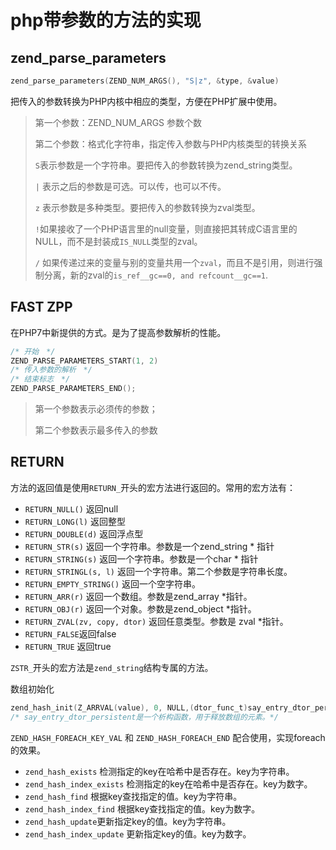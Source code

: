 # php带参数的方法的实现

## **zend_parse_parameters**

```c
zend_parse_parameters(ZEND_NUM_ARGS(), "S|z", &type, &value)
```

把传入的参数转换为PHP内核中相应的类型，方便在PHP扩展中使用。

> 第一个参数：ZEND_NUM_ARGS 参数个数
>
> 第二个参数：格式化字符串，指定传入参数与PHP内核类型的转换关系
>
> `S`表示参数是一个字符串。要把传入的参数转换为zend_string类型。
>
>  `|` 表示之后的参数是可选。可以传，也可以不传。
>
>  `z` 表示参数是多种类型。要把传入的参数转换为zval类型。
>
> `!`如果接收了一个PHP语言里的null变量，则直接把其转成C语言里的NULL，而不是封装成`IS_NULL`类型的zval。
>
> `/` 如果传递过来的变量与别的变量共用一个`zval`，而且不是引用，则进行强制分离，新的zval的`is_ref__gc==0, and refcount__gc==1`.

## FAST ZPP

在PHP7中新提供的方式。是为了提高参数解析的性能。

```c
/* 开始　*/
ZEND_PARSE_PARAMETERS_START(1, 2)
/* 传入参数的解析　*/
/* 结束标志　*/
ZEND_PARSE_PARAMETERS_END();
```

> 第一个参数表示必须传的参数；
>
> 第二个参数表示最多传入的参数

## RETURN 

方法的返回值是使用`RETURN_`开头的宏方法进行返回的。常用的宏方法有：

- `RETURN_NULL()`	返回null
- `RETURN_LONG(l)`	返回整型
- `RETURN_DOUBLE(d)` 返回浮点型
- `RETURN_STR(s)`	返回一个字符串。参数是一个zend_string * 指针
- `RETURN_STRING(s)`	返回一个字符串。参数是一个char * 指针
- `RETURN_STRINGL(s, l)` 返回一个字符串。第二个参数是字符串长度。
- `RETURN_EMPTY_STRING()`	返回一个空字符串。
- `RETURN_ARR(r)`	返回一个数组。参数是zend_array *指针。
- `RETURN_OBJ(r)` 返回一个对象。参数是zend_object *指针。
- `RETURN_ZVAL(zv, copy, dtor)` 返回任意类型。参数是 zval *指针。
- `RETURN_FALSE`返回false
- `RETURN_TRUE`	返回true



`ZSTR_`开头的宏方法是`zend_string`结构专属的方法。

数组初始化

```c
zend_hash_init(Z_ARRVAL(value), 0, NULL,(dtor_func_t)say_entry_dtor_persistent, 1);
/* say_entry_dtor_persistent是一个析构函数，用于释放数组的元素。*/
```



`ZEND_HASH_FOREACH_KEY_VAL` 和 `ZEND_HASH_FOREACH_END` 配合使用，实现foreach的效果。

- `zend_hash_exists` 检测指定的key在哈希中是否存在。key为字符串。
- `zend_hash_index_exists` 检测指定的key在哈希中是否存在。key为数字。
- `zend_hash_find`	根据key查找指定的值。key为字符串。
- `zend_hash_index_find` 根据key查找指定的值。key为数字。
- `zend_hash_update`更新指定key的值。key为字符串。
- `zend_hash_index_update` 更新指定key的值。key为数字。

 

 